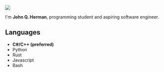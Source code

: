 <img src="https://c.tenor.com/WiwzBDVJYZMAAAAC/regular-show-rigby.gif"/>

I'm **John Q. Herman**, programming student and aspiring software engineer.

## Languages

- **C#/C++ (preferred)**
- Python
- Rust
- Javascript
- Bash
